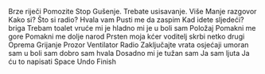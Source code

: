 Brze riječi
	Pomozite
	Stop
	Gušenje. Trebate usisavanje.
	Više
	Manje
razgovor
	Kako si?
	Što si radio?
	Hvala vam
	Pusti me da zaspim
	Kad idete sljedeći?
briga
	Trebam toalet
	vruće mi je
	hladno mi je
	u boli sam
Položaj
	Pomakni me gore
	Pomakni me dolje
narod
	Prsten
	moja kćer
	voditelj skrbi
	netko drugi
Oprema
	Grijanje
	Prozor
	Ventilator
	Radio
	Zaključajte vrata
osjećaji
	umoran sam
	u boli sam
	dobro sam hvala
	Dosadno mi je
	tužan sam
	Ja sam ljuta
Ja ću to napisati<meta data-spell-branch  data-spell-update-dyn-onchange>
	<meta data-dyn="spell-word-prediction" data-words-file="../Spell_Prediction/cr.json" data-max-nodes="3"  data-predict-after-n-chars="3">
	<meta data-dyn="spell-letter-prediction" data-words-file="../Spell_Prediction/cr.json" data-alphabet="a,b,c,č,ć,d,dž	đ,e,f,g,h,i,j,k,l,lj,m,n,nj,o,p,r,s,š,t,u,v,z,ž">
	Space <meta data-spell-letter=" ">
	Undo <meta data-spell-delchar>
	Finish <meta data-spell-finish>
